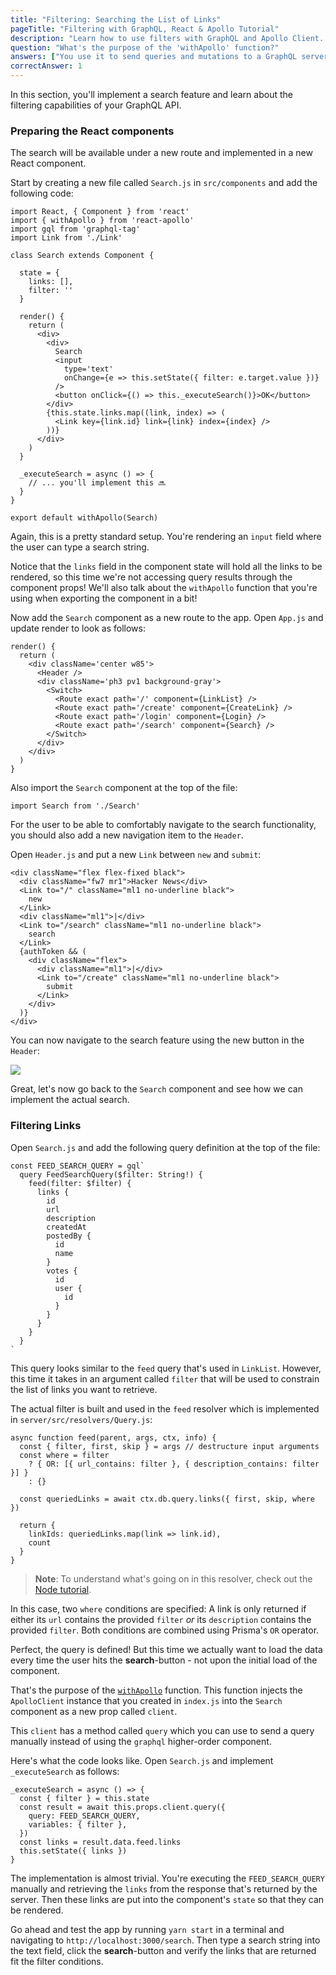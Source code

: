 ```yaml
---
title: "Filtering: Searching the List of Links"
pageTitle: "Filtering with GraphQL, React & Apollo Tutorial"
description: "Learn how to use filters with GraphQL and Apollo Client. Prisma provides a powerful filter and ordering API that you'll explore in this example."
question: "What's the purpose of the 'withApollo' function?"
answers: ["You use it to send queries and mutations to a GraphQL server", "When wrapped around a component, it injects the 'ApolloClient' instance into the component's props", "You have to use it everywhere where you want to use Apollo functionality", "It parses GraphQL code"]
correctAnswer: 1
---
```


In this section, you'll implement a search feature and learn about the filtering capabilities of your GraphQL API.

### Preparing the React components

The search will be available under a new route and implemented in a new React component.

<Instruction>

Start by creating a new file called `Search.js` in `src/components` and add the following code:

```js(path=".../hackernews-react-apollo/src/components/Search.js")
import React, { Component } from 'react'
import { withApollo } from 'react-apollo'
import gql from 'graphql-tag'
import Link from './Link'

class Search extends Component {

  state = {
    links: [],
    filter: ''
  }

  render() {
    return (
      <div>
        <div>
          Search
          <input
            type='text'
            onChange={e => this.setState({ filter: e.target.value })}
          />
          <button onClick={() => this._executeSearch()}>OK</button>
        </div>
        {this.state.links.map((link, index) => (
          <Link key={link.id} link={link} index={index} />
        ))}
      </div>
    )
  }

  _executeSearch = async () => {
    // ... you'll implement this 🔜
  }
}

export default withApollo(Search)
```

</Instruction>

Again, this is a pretty standard setup. You're rendering an `input` field where the user can type a search string.

Notice that the `links` field in the component state will hold all the links to be rendered, so this time we're not accessing query results through the component props! We'll also talk about the `withApollo` function that you're using when exporting the component in a bit!

<Instruction>

Now add the `Search` component as a new route to the app. Open `App.js` and update render to look as follows:

```js{10}(path=".../hackernews-react-apollo/src/components/App.js")
render() {
  return (
    <div className='center w85'>
      <Header />
      <div className='ph3 pv1 background-gray'>
        <Switch>
          <Route exact path='/' component={LinkList} />
          <Route exact path='/create' component={CreateLink} />
          <Route exact path='/login' component={Login} />
          <Route exact path='/search' component={Search} />
        </Switch>
      </div>
    </div>
  )
}
```

</Instruction>

<Instruction>

Also import the `Search` component at the top of the file:

```js(path=".../hackernews-react-apollo/src/components/App.js")
import Search from './Search'
```

</Instruction>

For the user to be able to comfortably navigate to the search functionality, you should also add a new navigation item to the `Header`.

<Instruction>

Open `Header.js` and put a new `Link` between `new` and `submit`:

```js{6-9}(path=".../hackernews-react-apollo/src/components/Header.js")
<div className="flex flex-fixed black">
  <div className="fw7 mr1">Hacker News</div>
  <Link to="/" className="ml1 no-underline black">
    new
  </Link>
  <div className="ml1">|</div>
  <Link to="/search" className="ml1 no-underline black">
    search
  </Link>
  {authToken && (
    <div className="flex">
      <div className="ml1">|</div>
      <Link to="/create" className="ml1 no-underline black">
        submit
      </Link>
    </div>
  )}
</div>
```

</Instruction>

You can now navigate to the search feature using the new button in the `Header`:

![](http://imgur.com/XxPdUvo.png)

Great, let's now go back to the `Search` component and see how we can implement the actual search.

### Filtering Links

<Instruction>

Open `Search.js` and add the following query definition at the top of the file:

```js(path=".../hackernews-react-apollo/src/components/Search.js")
const FEED_SEARCH_QUERY = gql`
  query FeedSearchQuery($filter: String!) {
    feed(filter: $filter) {
      links {
        id
        url
        description
        createdAt
        postedBy {
          id
          name
        }
        votes {
          id
          user {
            id
          }
        }
      }
    }
  }
`
```

</Instruction>

This query looks similar to the `feed` query that's used in `LinkList`. However, this time it takes in an argument called `filter` that will be used to constrain the list of links you want to retrieve.

The actual filter is built and used in the `feed` resolver which is implemented in `server/src/resolvers/Query.js`:

```js(path=".../hackernews-react-apollo/server/src/resolvers/Query.js"&nocopy)
async function feed(parent, args, ctx, info) {
  const { filter, first, skip } = args // destructure input arguments
  const where = filter
    ? { OR: [{ url_contains: filter }, { description_contains: filter }] }
    : {}

  const queriedLinks = await ctx.db.query.links({ first, skip, where })

  return {
    linkIds: queriedLinks.map(link => link.id),
    count
  }
}
```

> **Note**: To understand what's going on in this resolver, check out the [Node tutorial](https://www.howtographql.com/graphql-js/0-introduction).

In this case, two `where` conditions are specified: A link is only returned if either its `url` contains the provided `filter` _or_ its `description` contains the provided `filter`. Both conditions are combined using Prisma's `OR` operator.

Perfect, the query is defined! But this time we actually want to load the data every time the user hits the **search**-button - not upon the initial load of the component.

That's the purpose of the [`withApollo`](http://dev.apollodata.com/react/higher-order-components.html#withApollo) function. This function injects the `ApolloClient` instance that you created in `index.js` into the `Search` component as a new prop called `client`.

This `client` has a method called `query` which you can use to send a query manually instead of using the `graphql` higher-order component.

<Instruction>

Here's what the code looks like. Open `Search.js` and implement `_executeSearch` as follows:

```js(path=".../hackernews-react-apollo/src/components/Search.js")
_executeSearch = async () => {
  const { filter } = this.state
  const result = await this.props.client.query({
    query: FEED_SEARCH_QUERY,
    variables: { filter },
  })
  const links = result.data.feed.links
  this.setState({ links })
}
```

</Instruction>

The implementation is almost trivial. You're executing the `FEED_SEARCH_QUERY` manually and retrieving the `links` from the response that's returned by the server. Then these links are put into the component's `state` so that they can be rendered.

Go ahead and test the app by running `yarn start` in a terminal and navigating to `http://localhost:3000/search`. Then type a search string into the text field, click the **search**-button and verify the links that are returned fit the filter conditions.
